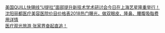   
[美国QUILL快翎线“U提拉”面部提升新技术学术研讨会今日在上海艺星隆重举行！](http://www.dianyue.me/archives/084/mdfx4utg9b4iop3a/)  
[沈阳丽都医疗美容医院价目价格表2018热门曝光，做双眼皮、隆鼻、腰腹吸脂费用详情](http://www.dianyue.me/archives/528/lawganuh3ng46zo3/)  
[医疗观光旅游 张家界奋起直追！](http://www.dianyue.me/archives/513/m766z1n75mauykte/)
